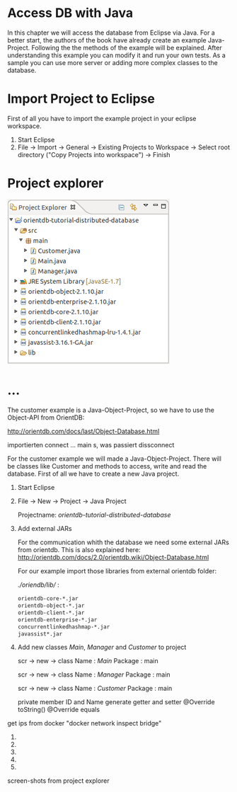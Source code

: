 # Access DB with Java

In this chapter we will access the database from Eclipse via Java.
For a better start, the authors of the book have already create an example Java-Project.
Following the the methods of the example will be explained. After understanding this example you can modify it and run your own tests. As a sample you can use more server or adding more complex classes to the database.

# Import Project to Eclipse

First of all you have to import the example project in your eclipse workspace.

1. Start Eclipse
2. File -> Import -> General -> Existing Projects to Workspace -> Select root directory  ("Copy Projects into workspace") -> Finish

# Project explorer

![Figure 1-1](gitbook/images/project-explorer.png)





# ...




The customer example is a Java-Object-Project, so we have to use the Object-API from OrientDB:

http://orientdb.com/docs/last/Object-Database.html



importierten
connect ... main s, was passiert dissconnect


For the customer example we will made a Java-Object-Project. There will be classes like Customer and methods to access, write and read the database. 
First of all we have to create a new Java project.  



1. Start Eclipse
1. File -> New -> Project -> Java Project

    Projectname: *orientdb-tutorial-distributed-database*
    
1. Add external JARs

    For the communication whith the database we need some external JARs from orientdb.
    This is also explained here:     http://orientdb.com/docs/2.0/orientdb.wiki/Object-Database.html
    
    For our example import those libraries from external orientdb folder:

    *./oriendb/lib/* :
    
    ```
    orientdb-core-*.jar
    orientdb-object-*.jar   
    orientdb-client-*.jar
    orientdb-enterprise-*.jar    
    concurrentlinkedhashmap-*.jar
    javassist*.jar
    ```

1. Add new classes *Main*, *Manager* and *Customer* to project

    scr -> new -> class 
    Name : *Main*
    Package : main
    
    scr -> new -> class 
    Name : *Manager* 
    Package : main
    
    scr -> new -> class 
    Name : *Customer* 
    Package : main
    
    private member ID and Name
    generate getter and setter
    @Override toString()
    @Override equals

get ips from docker "docker network inspect bridge"

1. 
1. 
1. 
1. 
1. 


screen-shots from project explorer